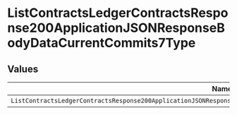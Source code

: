 # ListContractsLedgerContractsResponse200ApplicationJSONResponseBodyDataCurrentCommits7Type


## Values

| Name                                                                                                                    | Value                                                                                                                   |
| ----------------------------------------------------------------------------------------------------------------------- | ----------------------------------------------------------------------------------------------------------------------- |
| `ListContractsLedgerContractsResponse200ApplicationJSONResponseBodyDataCurrentCommits7TypePostpaidCommitInitialBalance` | POSTPAID_COMMIT_INITIAL_BALANCE                                                                                         |